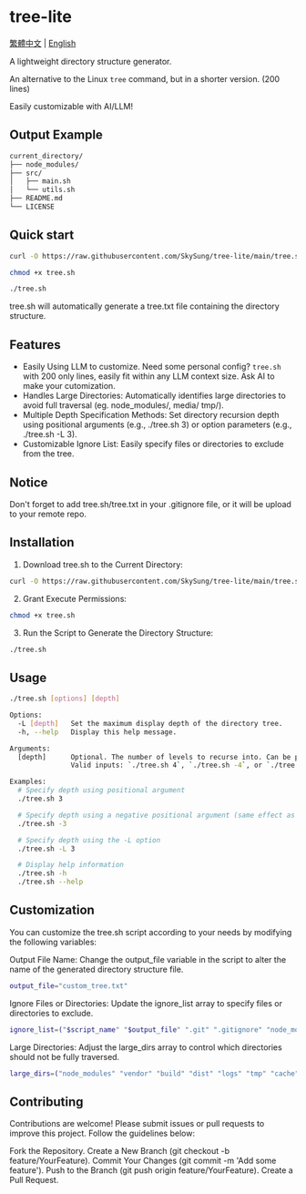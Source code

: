 # tree-lite
[繁體中文](https://github.com/SkySung/tree-lite/blob/main/README-zh-TW.md) | [English](https://github.com/SkySung/tree-lite/blob/main/README.md)

A lightweight directory structure generator.

An alternative to the Linux `tree` command, but in a shorter version. (200 lines)

Easily customizable with AI/LLM!

## Output Example

```bash
current_directory/
├── node_modules/
├── src/
│   ├── main.sh
│   └── utils.sh
├── README.md
└── LICENSE
```

## Quick start

```bash
curl -O https://raw.githubusercontent.com/SkySung/tree-lite/main/tree.sh

chmod +x tree.sh

./tree.sh
```
tree.sh will automatically generate a tree.txt file containing the directory structure.

## Features
+ Easily Using LLM to customize. Need some personal config? `tree.sh` with 200 only lines, easily fit within any LLM context size. Ask AI to make your cutomization.
+ Handles Large Directories: Automatically identifies large directories to avoid full traversal (eg. node_modules/, media/ tmp/).
+ Multiple Depth Specification Methods: Set directory recursion depth using positional arguments (e.g., ./tree.sh 3) or option parameters (e.g., ./tree.sh -L 3).
+ Customizable Ignore List: Easily specify files or directories to exclude from the tree.

## Notice
Don't forget to add tree.sh/tree.txt in your .gitignore file, or it will be upload to your remote repo.

## Installation
1. Download tree.sh to the Current Directory:

```bash
curl -O https://raw.githubusercontent.com/SkySung/tree-lite/main/tree.sh
```
2. Grant Execute Permissions:

```bash
chmod +x tree.sh
```
3. Run the Script to Generate the Directory Structure:
```bash
./tree.sh
```

## Usage
```bash
./tree.sh [options] [depth]

Options:
  -L [depth]   Set the maximum display depth of the directory tree.
  -h, --help   Display this help message.

Arguments:
  [depth]      Optional. The number of levels to recurse into. Can be prefixed with a '-' (e.g., -3). Default is 3 if not provided.
               Valid inputs: `./tree.sh 4`, `./tree.sh -4`, or `./tree.sh -L 4` for 4 levels of recursion.

Examples:
  # Specify depth using positional argument
  ./tree.sh 3

  # Specify depth using a negative positional argument (same effect as above)
  ./tree.sh -3

  # Specify depth using the -L option
  ./tree.sh -L 3

  # Display help information
  ./tree.sh -h
  ./tree.sh --help
```
## Customization

You can customize the tree.sh script according to your needs by modifying the following variables:

Output File Name:
Change the output_file variable in the script to alter the name of the generated directory structure file.
```bash
output_file="custom_tree.txt"
```

Ignore Files or Directories:
Update the ignore_list array to specify files or directories to exclude.
```bash
ignore_list=("$script_name" "$output_file" ".git" ".gitignore" "node_modules")
```

Large Directories:
Adjust the large_dirs array to control which directories should not be fully traversed.
```bash
large_dirs=("node_modules" "vendor" "build" "dist" "logs" "tmp" "cache" "__pycache__" "media" "uploads" "data" "datasets")
```

## Contributing
Contributions are welcome! Please submit issues or pull requests to improve this project. Follow the guidelines below:

Fork the Repository.
Create a New Branch (git checkout -b feature/YourFeature).
Commit Your Changes (git commit -m 'Add some feature').
Push to the Branch (git push origin feature/YourFeature).
Create a Pull Request.
